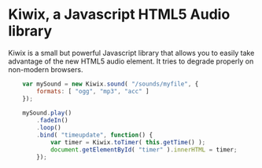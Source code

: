 # Kiwix, a Javascript HTML5 Audio library

Kiwix is a small but powerful Javascript library that allows you to easily take advantage of the new HTML5 audio element. It tries to degrade properly on non-modern browsers.

```javascript
    var mySound = new Kiwix.sound( "/sounds/myfile", {
        formats: [ "ogg", "mp3", "acc" ]
    });
  
    mySound.play()
        .fadeIn()
        .loop()
        .bind( "timeupdate", function() {
            var timer = Kiwix.toTimer( this.getTime() );
            document.getElementById( "timer" ).innerHTML = timer;
        });

```

